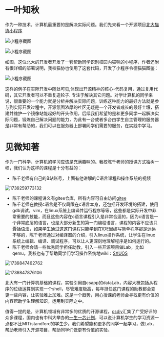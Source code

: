 # 一叶知秋

作为一种技术，计算机最重要的是解决实际问题。我们先来看一个开源项目[北大猫协小程序](https://github.com/SCCAPKU/miniprogram)

![小程序截图](image/DONTREADME/1739117990704.png)

![小程序截图](image/DONTREADME/1739118530487.png)

如图，这位北大的开发者开发了一套帮助同学识别校园内猫咪的小程序，作者还附有很详细的部署说明，我校猫协也使用了这套代码，开发了小程序令德猫猫图鉴：

![小程序截图](image/DONTREADME/1739156297414.png)

这样的例子在实际开发中随处可见,体现出开源精神的核心-代码复用，通过复用代码，其它开发者可以不重复造轮子. 专注于解决其它问题。对学计算机的同学来说，很重要的一个能力就是分析并解决实际问题，训练这种能力的最好方法就是参与到实际开发过程中，开源氛围浓厚的社区无疑是一个开发者成长的最好土壤，搭建并维护一个镜像站能起好的开头作用，后续我们希望的是和更多同学一起解决实际问题，锻炼自己解决问题的能力，为此有一台或者多台由学生自主管理的服务器是非常有帮助的，我们可以在服务器上部署同学们需要的服务，在实践中学习。

# 见微知著

作为一门科学，计算机的学习应该是充满趣味的。我校陈千老师的授课方式独树一帜，我们认为这样的课程是十分有益的：

* 陈千老师有自己的B站账号，上面有他讲解的C语言课程和操作系统的视频

![1739259773132](image/DONTREADME/1739259773132.png)

* 陈千老师的课程讲义有gitee仓库，所有内容可自由访问[gitee](https://gitee.com/mike29)
* 陈千老师在教授c语言是不仅局限在c语言本身，还包括开发环境的搭建，使用gdb调试，vim，在linux系统上编译并运行程序等等，这些都是实际开发中非常重要的技能，而且这些内容在c语言课程引入是非常合适的，因为c语言是一个非常底层的语言，也是大部分新生的第一门编程语言，课程的内容不应该只囊括语法，如果学生通过这这门课程只能学到在IDE里编写简单程序那是远远不够的，陈千老师通过对编译器的介绍，引入linux操作系统，让学生在linux系统上编辑、编译、调试程序，可以让人更深刻地理解程序是如何运行的。
* 陈千老师会请一些优秀同学担任助教，引入一些开源项目做Lab，比如qemu，我校也有了帮助同学们学习操作系统地wiki：[SXUOS](https://deoxyriboncleic-acid.github.io/OS_lab_wiki/Lab2/Lab2/)

![1739847462762](image/DONTREADME/1739847462762.png)

![1739847876106](image/DONTREADME/1739847876106.png)

北大有一门计算机基础的课程，实验引用自csapp的dataLab，内容大概包括从程序的位级运算到实现一个shell，尽管难度极高，每年担任这门课程的助教都会变更一些内容，让实验难上加难。这是一个趋势，用心授课的老师会寻找更有价值的内容帮助学生理解知识，运用到实际之中。

值得一提的是，计算机领域有非常多的优质的开源课程，[csdiy](https://csdiy.wiki/)汇集了广受好评的众多课程，国内也有中科大举办的[一生一芯计划](https://ysyx.oscc.cc/docs/)，可以说计算机学生的学习资源一点都不比MIT/standford的学生少，我们希望能和更多的同学一起学习，做Lab，帮助老师引入开源项目，帮助同学们做更有价值的实验。
